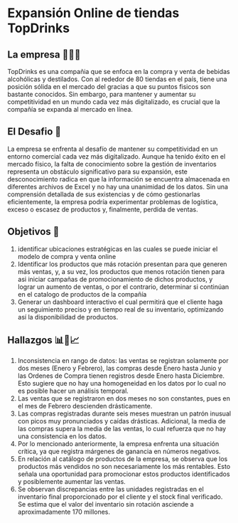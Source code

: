 # Expansión Online de tiendas TopDrinks


<h2>La empresa 🍻🍾🍺</h2>  

TopDrinks es una compañia que se enfoca en la compra y venta de bebidas alcohólicas y destilados. Con al rededor de 80 tiendas en el país, tiene una posición sólida en el mercado del gracias a que su puntos fisicos son bastante conocidos. Sin embargo, para mantener y aumentar su competitividad en un mundo cada vez más digitalizado, es crucial que la compañía se expanda al mercado en línea.

<h2>El Desafio 🚀</h2>   

La empresa se enfrenta al desafío de mantener su competitividad en un entorno comercial cada vez más digitalizado. Aunque ha tenido éxito en el mercado físico, la falta de conocimiento sobre la gestión de inventarios representa un obstáculo significativo para su expansión, este desconocimiento radica en que la información se encuentra almacenada en diferentes archivos de Excel y no hay una unanimidad de los datos. 
Sin una comprensión detallada de sus existencias y de cómo gestionarlas eficientemente, la empresa podría experimentar problemas de logística, exceso o escasez de productos y, finalmente, perdida de ventas.

<h2>Objetivos 🎯</h2> 

1.	identificar ubicaciones estratégicas en las cuales se puede iniciar el modelo de compra y venta online 
2.	Identificar los productos que más rotación presentan para que generen más ventas, y, a su vez, los productos que menos rotación tienen para asi iniciar campañas de promocionamiento de dichos productos, y lograr un aumento de ventas, o por el contrario, determinar si continúan en el catalogo de productos de la compañía
3.	Generar un dashboard interactivo el cual permitirá que el cliente haga un seguimiento preciso y en tiempo real de su inventario, optimizando así la disponibilidad de productos.


<h2>Hallazgos 📊📄📈</h2> 

1. Inconsistencia en rango de datos: las ventas se registran solamente por dos meses (Enero y Febrero), las compras desde Enero hasta Junio y las Ordenes de Compra tienen registros desde Enero hasta Diciembre. Esto sugiere que no hay una homogeneidad en los datos por lo cual no es posible hacer un análisis temporal.
2. Las ventas que se registraron en dos meses no son constantes, pues en el mes de Febrero descienden drásticamente.
3. Las compras registradas durante seis meses muestran un patrón inusual con picos muy pronunciados y caídas drásticas. Adicional, la media de las compras supera la media de las ventas, lo cual refuerza que no hay una consistencia en los datos.
4. Por lo mencionado anteriormente, la empresa enfrenta una situación crítica, ya que registra márgenes de ganancia en números negativos.
5. En relación al catálogo de productos de la empresa, se observa que los productos más vendidos no son necesariamente los más rentables. Esto señala una oportunidad para promocionar estos productos identificados y posiblemente aumentar las ventas.
6. Se observan discrepancias entre las unidades registradas en el inventario final proporcionado por el cliente y el stock final verificado. Se estima que el valor del inventario sin rotación asciende a aproximadamente 170 millones.



